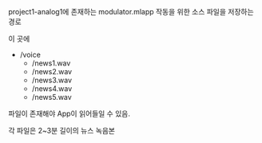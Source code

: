 project1-analog1에 존재하는 modulator.mlapp 작동을 위한 소스 파일을 저장하는 경로

이 곳에 

- /voice
  - /news1.wav
  - /news2.wav
  - /news3.wav
  - /news4.wav
  - /news5.wav

파일이 존재해야 App이 읽어들일 수 있음.

각 파일은 2~3분 길이의 뉴스 녹음본
